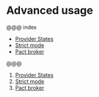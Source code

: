 # Advanced usage

@@@ index

* [Provider States](provider-states.md)
* [Strict mode](strict-mode.md)
* [Pact broker](pact-broker.md)

@@@

1. [Provider States](provider-states.md)
1. [Strict mode](strict-mode.md)
1. [Pact broker](pact-broker.md)
